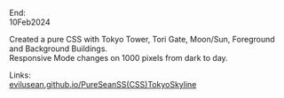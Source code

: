 End:</br>
10Feb2024

Created a pure CSS with Tokyo Tower, Tori Gate, Moon/Sun, Foreground and Background Buildings. </br>
Responsive Mode changes on 1000 pixels from dark to day. </br>

Links: </br>
[evilusean.github.io/PureSeanSS(CSS)TokyoSkyline](https://evilusean.github.io/PureSeanSS(CSS)TokyoSkyline/)